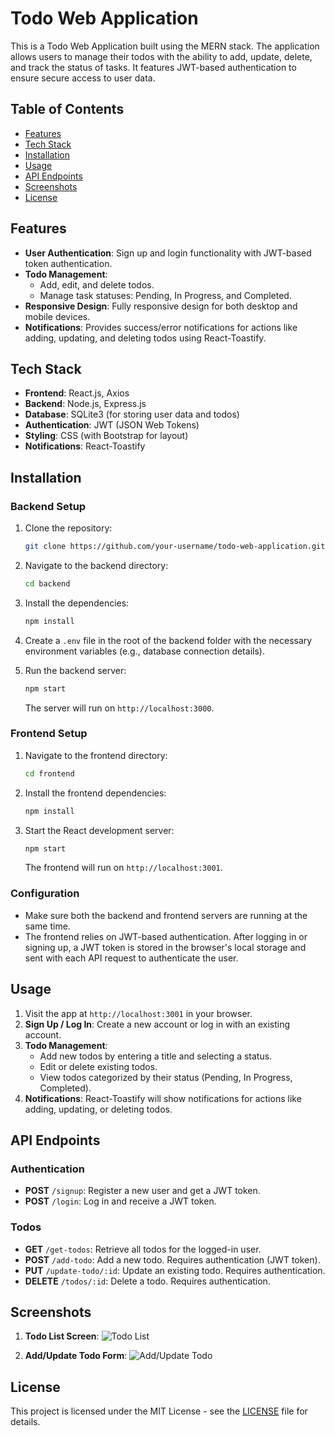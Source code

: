 # Todo Web Application

This is a Todo Web Application built using the MERN stack. The application allows users to manage their todos with the ability to add, update, delete, and track the status of tasks. It features JWT-based authentication to ensure secure access to user data.

## Table of Contents
- [Features](#features)
- [Tech Stack](#tech-stack)
- [Installation](#installation)
- [Usage](#usage)
- [API Endpoints](#api-endpoints)
- [Screenshots](#screenshots)
- [License](#license)

## Features
- **User Authentication**: Sign up and login functionality with JWT-based token authentication.
- **Todo Management**:
  - Add, edit, and delete todos.
  - Manage task statuses: Pending, In Progress, and Completed.
- **Responsive Design**: Fully responsive design for both desktop and mobile devices.
- **Notifications**: Provides success/error notifications for actions like adding, updating, and deleting todos using React-Toastify.

## Tech Stack
- **Frontend**: React.js, Axios
- **Backend**: Node.js, Express.js
- **Database**: SQLite3 (for storing user data and todos)
- **Authentication**: JWT (JSON Web Tokens)
- **Styling**: CSS (with Bootstrap for layout)
- **Notifications**: React-Toastify

## Installation

### Backend Setup
1. Clone the repository:
   ```bash
   git clone https://github.com/your-username/todo-web-application.git
   ```

2. Navigate to the backend directory:
   ```bash
   cd backend
   ```

3. Install the dependencies:
   ```bash
   npm install
   ```

4. Create a `.env` file in the root of the backend folder with the necessary environment variables (e.g., database connection details).

5. Run the backend server:
   ```bash
   npm start
   ```

   The server will run on `http://localhost:3000`.

### Frontend Setup
1. Navigate to the frontend directory:
   ```bash
   cd frontend
   ```

2. Install the frontend dependencies:
   ```bash
   npm install
   ```

3. Start the React development server:
   ```bash
   npm start
   ```

   The frontend will run on `http://localhost:3001`.

### Configuration
- Make sure both the backend and frontend servers are running at the same time.
- The frontend relies on JWT-based authentication. After logging in or signing up, a JWT token is stored in the browser's local storage and sent with each API request to authenticate the user.

## Usage
1. Visit the app at `http://localhost:3001` in your browser.
2. **Sign Up / Log In**: Create a new account or log in with an existing account.
3. **Todo Management**:
   - Add new todos by entering a title and selecting a status.
   - Edit or delete existing todos.
   - View todos categorized by their status (Pending, In Progress, Completed).
4. **Notifications**: React-Toastify will show notifications for actions like adding, updating, or deleting todos.

## API Endpoints

### Authentication
- **POST** `/signup`: Register a new user and get a JWT token.
- **POST** `/login`: Log in and receive a JWT token.

### Todos
- **GET** `/get-todos`: Retrieve all todos for the logged-in user.
- **POST** `/add-todo`: Add a new todo. Requires authentication (JWT token).
- **PUT** `/update-todo/:id`: Update an existing todo. Requires authentication.
- **DELETE** `/todos/:id`: Delete a todo. Requires authentication.

## Screenshots

1. **Todo List Screen**:
   ![Todo List](./screenshots/todo-list.png)

2. **Add/Update Todo Form**:
   ![Add/Update Todo](./screenshots/todo-form.png)

## License
This project is licensed under the MIT License - see the [LICENSE](LICENSE) file for details.
